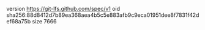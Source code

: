 version https://git-lfs.github.com/spec/v1
oid sha256:88d8412d7b89ea368aea4b5c5e883afb9c9eca01951dee8f7831f42def68a75b
size 7666
